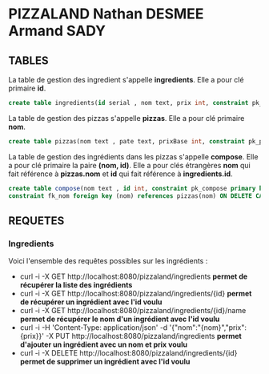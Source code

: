 # PIZZALAND Nathan DESMEE Armand SADY

## TABLES

La table de gestion des ingredient s'appelle **ingredients**.
Elle a pour clé primaire **id**.

```sql
create table ingredients(id serial , nom text, prix int, constraint pk_ingredients primary key (id));
```

La table de gestion des pizzas s'appelle **pizzas**.
Elle a pour clé primaire **nom**.

```sql
create table pizzas(nom text , pate text, prixBase int, constraint pk_pizzas primary key (nom));
```

La table de gestion des ingrédients dans les pizzas s'appelle **compose**.
Elle a pour clé primaire la paire **(nom, id)**.
Elle a pour clés étrangères **nom** qui fait référence à **pizzas.nom** et **id** qui fait référence à **ingredients.id**.

```sql
create table compose(nom text , id int, constraint pk_compose primary key (nom, id), 
constraint fk_nom foreign key (nom) references pizzas(nom) ON DELETE CASCADE ON UPDATE CASCADE, constraint fk_id foreign key (id) references ingredients(id) ON DELETE CASCADE ON UPDATE CASCADE);
```

## REQUETES

### Ingredients

Voici l'ensemble des requêtes possibles sur les ingrédients :

- curl -i -X GET http://localhost:8080/pizzaland/ingredients **permet de récupérer la liste des ingrédients**
- curl -i -X GET http://localhost:8080/pizzaland/ingredients/{id} **permet de récupérer un ingrédient avec l'id voulu**
- curl -i -X GET http://localhost:8080/pizzaland/ingredients/{id}/name **permet de récupérer le nom d'un ingrédient avec l'id voulu**
- curl -i -H 'Content-Type: application/json' -d '{"nom":"{nom}","prix":{prix}}' -X PUT http://localhost:8080/pizzaland/ingredients **permet d'ajouter un ingrédient avec un nom et prix voulu**
- curl -i -X DELETE http://localhost:8080/pizzaland/ingredients/{id} **permet de supprimer un ingrédient avec l'id voulu**